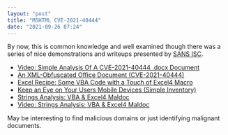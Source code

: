 ```yaml
---
layout: "post"
title: "MSHTML CVE-2021-40444"
date: "2021-09-26 07:24"
---
```

By now, this is common knowledge and well examined though there was a series of nice demonstrations and writeups presented by [SANS ISC](https://isc.sans.edu/). 

- [Video: Simple Analysis Of A CVE-2021-40444 .docx Document](https://isc.sans.edu/diary.html?storyid=27850)
- [An XML-Obfuscated Office Document (CVE-2021-40444)](https://isc.sans.edu/diary.html?storyid=27860)
- [Excel Recipe: Some VBA Code with a Touch of Excel4 Macro](https://isc.sans.edu/diary.html?storyid=27864)
- [Keep an Eye on Your Users Mobile Devices (Simple Inventory)](https://isc.sans.edu/diary.html?storyid=27868)
- [Strings Analysis: VBA & Excel4 Maldoc](https://isc.sans.edu/diary/rss/27872)
- [Video: Strings Analysis: VBA & Excel4 Maldoc](https://isc.sans.edu/diary.html?storyid=27874)

May be interresting to find malicious domains or just identifying malignant documents.
